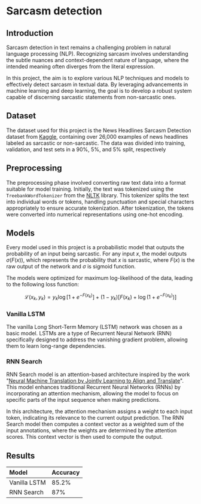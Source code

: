 
# Sarcasm detection

## Introduction
Sarcasm detection in text remains a challenging problem in natural language processing (NLP). Recognizing sarcasm involves understanding the subtle nuances and context-dependent nature of language, where the intended meaning often diverges from the literal expression.

In this project, the aim is to explore various NLP techniques and models to effectively detect sarcasm in textual data. By leveraging advancements in machine learning and deep learning, the goal is to develop a robust system capable of discerning sarcastic statements from non-sarcastic ones.

## Dataset

The dataset used for this project is the News Headlines Sarcasm Detection dataset from [Kaggle](https://www.kaggle.com/datasets/rmisra/news-headlines-dataset-for-sarcasm-detection), containing over 26,000 examples of news headlines labeled as sarcastic or non-sarcastic. The data was divided into training, validation, and test sets in a 90%, 5%, and 5% split, respectively

## Preprocessing

The preprocessing phase involved converting raw text data into a format suitable for model training. Initially, the text was tokenized using the `TreebankWordTokenizer` from the [NLTK](https://www.nltk.org/) library. This tokenizer splits the text into individual words or tokens, handling punctuation and special characters appropriately to ensure accurate tokenization. After tokenization, the tokens were converted into numerical representations using one-hot encoding.

## Models

Every model used in this project is a probabilistic model that outputs the probability of an input being sarcastic. For any input $x$, the model outputs $\sigma(F(x))$, which represents the probability that $x$ is sarcastic, where $F(x)$ is the raw output of the network and $\sigma$ is sigmoid function.

The models were optimized for maximum log-likelihood of the data, leading to the following loss function:


$$\mathcal{L}(x_k, y_k) = y_k \log \left[ 1 + e^{-F(x_k)} \right] + (1-y_k) \left[ F(x_k) + \log \left(1 + e^{-F(x_k)}\right) \right]$$


### Vanilla LSTM

The vanilla Long Short-Term Memory (LSTM) network was chosen as a basic model. LSTMs are a type of Recurrent Neural Network (RNN) specifically designed to address the vanishing gradient problem, allowing them to learn long-range dependencies.



### RNN Search

RNN Search model is an attention-based architecture inspired by the work "[Neural Machine Translation by Jointly Learning to Align and Translate](https://arxiv.org/abs/1409.0473)". This model enhances traditional Recurrent Neural Networks (RNNs) by incorporating an attention mechanism, allowing the model to focus on specific parts of the input sequence when making predictions.

In this architecture, the attention mechanism assigns a weight to each input token, indicating its relevance to the current output prediction. The RNN Search model then computes a context vector as a weighted sum of the input annotations, where the weights are determined by the attention scores. This context vector is then used to compute the output.

## Results

| Model | Accuracy     |
| :-------- | :------- |
| Vanilla LSTM | 85.2% |
| RNN Search | 87% |
